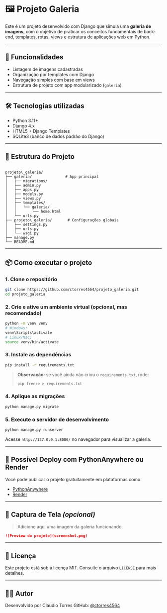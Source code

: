# 🖼️ Projeto Galeria

Este é um projeto desenvolvido com Django que simula uma **galeria de imagens**, com o objetivo de praticar os conceitos fundamentais de back-end, templates, rotas, views e estrutura de aplicações web em Python.

---

## 🚀 Funcionalidades

- Listagem de imagens cadastradas
- Organização por templates com Django
- Navegação simples com base em views
- Estrutura de projeto com app modularizado (`galeria`)

---

## 🛠️ Tecnologias utilizadas

- Python 3.11+
- Django 4.x
- HTML5 + Django Templates
- SQLite3 (banco de dados padrão do Django)

---

## 📂 Estrutura do Projeto

```

projeto\_galeria/
├── galeria/               # App principal
│   ├── migrations/
│   ├── admin.py
│   ├── apps.py
│   ├── models.py
│   ├── views.py
│   ├── templates/
│   │   └── galeria/
│   │       └── home.html
│   └── urls.py
├── projeto\_galeria/       # Configurações globais
│   ├── settings.py
│   ├── urls.py
│   └── wsgi.py
├── manage.py
└── README.md

````

---

## 📦 Como executar o projeto

### 1. Clone o repositório

```bash
git clone https://github.com/ctorres4564/projeto_galeria.git
cd projeto_galeria
````

### 2. Crie e ative um ambiente virtual (opcional, mas recomendado)

```bash
python -m venv venv
# Windows:
venv\Scripts\activate
# Linux/Mac:
source venv/bin/activate
```

### 3. Instale as dependências

```bash
pip install -r requirements.txt
```

> **Observação:** se você ainda não criou o `requirements.txt`, rode:
>
> ```bash
> pip freeze > requirements.txt
> ```

### 4. Aplique as migrações

```bash
python manage.py migrate
```

### 5. Execute o servidor de desenvolvimento

```bash
python manage.py runserver
```

Acesse `http://127.0.0.1:8000/` no navegador para visualizar a galeria.

---

## 🔗 Possível Deploy com PythonAnywhere ou Render

Você pode publicar o projeto gratuitamente em plataformas como:

* [PythonAnywhere](https://www.pythonanywhere.com/)
* [Render](https://render.com/)

---

## 📸 Captura de Tela *(opcional)*

> Adicione aqui uma imagem da galeria funcionando.

```markdown
![Preview do projeto](screenshot.png)
```

---

## 📄 Licença

Este projeto está sob a licença MIT. Consulte o arquivo `LICENSE` para mais detalhes.

---

## 👨‍💻 Autor

Desenvolvido por Cláudio Torres
GitHub: [@ctorres4564](https://github.com/ctorres4564)


